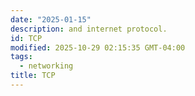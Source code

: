 ```yaml
---
date: "2025-01-15"
description: and internet protocol.
id: TCP
modified: 2025-10-29 02:15:35 GMT-04:00
tags:
  - networking
title: TCP
---
```

